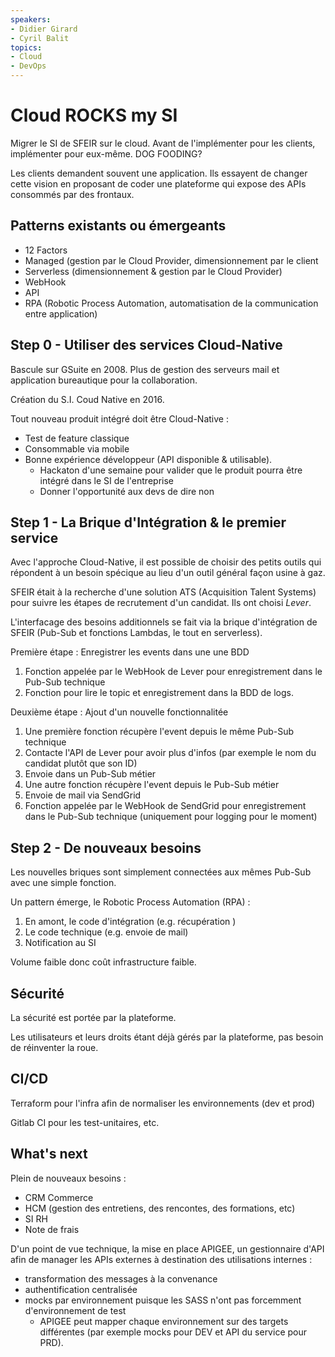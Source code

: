 ```yaml
---
speakers:
- Didier Girard
- Cyril Balit
topics:
- Cloud
- DevOps
---
```


# Cloud ROCKS my SI

Migrer le SI de SFEIR sur le cloud. Avant de l'implémenter pour les clients, implémenter pour eux-même. DOG FOODING?

Les clients demandent souvent une application. Ils essayent de changer cette vision en proposant de coder une plateforme qui expose des APIs consommés par des frontaux.

## Patterns existants ou émergeants

- 12 Factors
- Managed (gestion par le Cloud Provider, dimensionnement par le client
- Serverless (dimensionnement & gestion par le Cloud Provider)
- WebHook
- API
- RPA (Robotic Process Automation, automatisation de la communication entre application)

 ## Step 0 - Utiliser des services Cloud-Native

Bascule sur GSuite en 2008. Plus de gestion des serveurs mail et application bureautique pour la collaboration.

Création du S.I. Coud Native en 2016.

Tout nouveau produit intégré doit être Cloud-Native :

- Test de feature classique
- Consommable via mobile
- Bonne expérience développeur (API disponible & utilisable).
  - Hackaton d'une semaine pour valider que le produit pourra être intégré dans le SI de l'entreprise
  - Donner l'opportunité aux devs de dire non

## Step 1 - La Brique d'Intégration & le premier service

Avec l'approche Cloud-Native, il est possible de choisir des petits outils qui répondent à un besoin spécique au lieu d'un outil général façon usine à gaz.

SFEIR était à la recherche d'une solution ATS (Acquisition Talent Systems) pour suivre les étapes de recrutement d'un candidat. Ils ont choisi *Lever*.

L'interfacage des besoins additionnels se fait via la brique d'intégration de SFEIR (Pub-Sub et fonctions Lambdas, le tout en serverless).

Première étape : Enregistrer les events dans une une BDD

1. Fonction appelée par le WebHook de Lever pour enregistrement dans le Pub-Sub technique
2. Fonction pour lire le topic et enregistrement dans la BDD de logs.

Deuxième étape : Ajout d'un nouvelle fonctionnalitée

1. Une première fonction récupère l'event depuis le même Pub-Sub technique
2. Contacte l'API de Lever pour avoir plus d'infos (par exemple le nom du candidat plutôt que son ID)
3. Envoie dans un Pub-Sub métier
4. Une autre fonction récupère l'event depuis le Pub-Sub métier
5. Envoie de mail via SendGrid
5. Fonction appelée par le WebHook de SendGrid pour enregistrement dans le Pub-Sub technique (uniquement pour logging pour le moment)

## Step 2 - De nouveaux besoins

Les nouvelles briques sont simplement connectées aux mêmes Pub-Sub avec une simple fonction.

Un pattern émerge, le Robotic Process Automation (RPA) :

1. En amont, le code d'intégration (e.g. récupération )
2. Le code technique (e.g. envoie de mail)
3. Notification au SI

Volume faible donc coût infrastructure faible.

## Sécurité

La sécurité est portée par la plateforme.

Les utilisateurs et leurs droits étant déjà gérés par la plateforme, pas besoin de réinventer la roue.

## CI/CD

Terraform pour l'infra afin de normaliser les environnements (dev et prod)

Gitlab CI pour les test-unitaires, etc.

## What's next

Plein de nouveaux besoins :

- CRM Commerce
- HCM (gestion des entretiens, des rencontes, des formations, etc)
- SI RH
- Note de frais

D'un point de vue technique, la mise en place APIGEE, un gestionnaire d'API afin de manager les APIs externes à destination des utilisations internes :

- transformation des messages à la convenance
- authentification centralisée
- mocks par environnement puisque les SASS n'ont pas forcemment d'environnement de test
	- APIGEE peut mapper chaque environnement sur des targets différentes (par exemple mocks pour DEV et API du service pour PRD).
